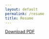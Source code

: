 ```yaml
---
layout: default
permalink: /resume
title: Resume
---
```


<a href="/assets/resume.pdf">Download PDF</a>